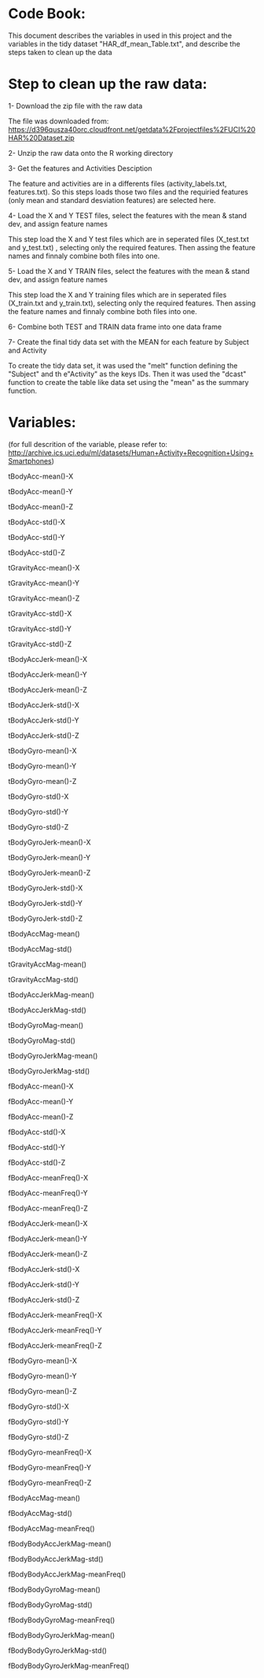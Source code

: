 # Code Book:

This document describes the variables in used in this project and the variables in the tidy dataset "HAR_df_mean_Table.txt", and describe the steps taken to clean up the data

# Step to clean up the raw data:

1- Download the zip file with the raw data

   The file was downloaded from: https://d396qusza40orc.cloudfront.net/getdata%2Fprojectfiles%2FUCI%20HAR%20Dataset.zip

2- Unzip the raw data onto the R working directory


3- Get the features and Activities Desciption

   The feature and activities are in a differents files (activity_labels.txt, features.txt). So this steps loads those two files
   and the requiried features (only mean and standard desviation features) are selected here.
   

4- Load the X and Y TEST files, select the features with the mean & stand dev, and assign feature names

   This step load the X and Y test files which are in seperated files (X_test.txt and y_test.txt) , selecting only the required
   features. Then assing the feature names and finnaly combine both files into one.

5- Load the X and Y TRAIN files, select the features with the mean & stand dev, and assign feature names

   This step load the X and Y training files which are in seperated files (X_train.txt and y_train.txt), selecting only the required
   features. Then assing the feature names and finnaly combine both files into one.

6- Combine both TEST and TRAIN data frame into one data frame

7- Create the final tidy data set with the MEAN for each feature by Subject and Activity

   To create the tidy data set, it was used the "melt" function defining the "Subject" and th e"Activity" as the keys IDs.
   Then it was used the "dcast" function to create the table like data set using the "mean" as the summary function.


# Variables:
(for full descrition of the variable, please refer to:
http://archive.ics.uci.edu/ml/datasets/Human+Activity+Recognition+Using+Smartphones)

tBodyAcc-mean()-X

tBodyAcc-mean()-Y

tBodyAcc-mean()-Z

tBodyAcc-std()-X

tBodyAcc-std()-Y

tBodyAcc-std()-Z

tGravityAcc-mean()-X

tGravityAcc-mean()-Y

tGravityAcc-mean()-Z

tGravityAcc-std()-X

tGravityAcc-std()-Y

tGravityAcc-std()-Z

tBodyAccJerk-mean()-X

tBodyAccJerk-mean()-Y

tBodyAccJerk-mean()-Z

tBodyAccJerk-std()-X

tBodyAccJerk-std()-Y

tBodyAccJerk-std()-Z

tBodyGyro-mean()-X

tBodyGyro-mean()-Y

tBodyGyro-mean()-Z

tBodyGyro-std()-X

tBodyGyro-std()-Y

tBodyGyro-std()-Z

tBodyGyroJerk-mean()-X

tBodyGyroJerk-mean()-Y

tBodyGyroJerk-mean()-Z

tBodyGyroJerk-std()-X

tBodyGyroJerk-std()-Y

tBodyGyroJerk-std()-Z

tBodyAccMag-mean()

tBodyAccMag-std()

tGravityAccMag-mean()

tGravityAccMag-std()

tBodyAccJerkMag-mean()

tBodyAccJerkMag-std()

tBodyGyroMag-mean()

tBodyGyroMag-std()

tBodyGyroJerkMag-mean()

tBodyGyroJerkMag-std()

fBodyAcc-mean()-X

fBodyAcc-mean()-Y

fBodyAcc-mean()-Z

fBodyAcc-std()-X

fBodyAcc-std()-Y

fBodyAcc-std()-Z

fBodyAcc-meanFreq()-X

fBodyAcc-meanFreq()-Y

fBodyAcc-meanFreq()-Z

fBodyAccJerk-mean()-X

fBodyAccJerk-mean()-Y

fBodyAccJerk-mean()-Z

fBodyAccJerk-std()-X

fBodyAccJerk-std()-Y

fBodyAccJerk-std()-Z

fBodyAccJerk-meanFreq()-X

fBodyAccJerk-meanFreq()-Y

fBodyAccJerk-meanFreq()-Z

fBodyGyro-mean()-X

fBodyGyro-mean()-Y

fBodyGyro-mean()-Z

fBodyGyro-std()-X

fBodyGyro-std()-Y

fBodyGyro-std()-Z

fBodyGyro-meanFreq()-X

fBodyGyro-meanFreq()-Y

fBodyGyro-meanFreq()-Z

fBodyAccMag-mean()

fBodyAccMag-std()

fBodyAccMag-meanFreq()

fBodyBodyAccJerkMag-mean()

fBodyBodyAccJerkMag-std()

fBodyBodyAccJerkMag-meanFreq()

fBodyBodyGyroMag-mean()

fBodyBodyGyroMag-std()

fBodyBodyGyroMag-meanFreq()

fBodyBodyGyroJerkMag-mean()

fBodyBodyGyroJerkMag-std()

fBodyBodyGyroJerkMag-meanFreq()
